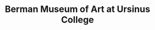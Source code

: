 ---
layout: repo
title: "Berman Museum of Art at Ursinus College"
id: 13386
permalink: repos/13386/
---